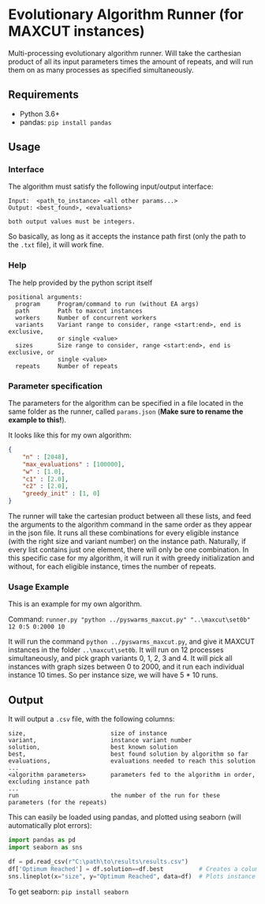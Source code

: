 # Evolutionary Algorithm Runner (for MAXCUT instances)
Multi-processing evolutionary algorithm runner. Will take the carthesian product of all its input parameters times the amount of repeats, and will run them on as many processes as specified simultaneously.

## Requirements
- Python 3.6+
- pandas: `pip install pandas`


## Usage

### Interface
The algorithm must satisfy the following input/output interface:
```
Input:  <path_to_instance> <all other params...>
Output: <best_found>, <evaluations>

both output values must be integers.
```
So basically, as long as it accepts the instance path first (only the path to the `.txt` file), it will work fine.

### Help
The help provided by the python script itself
```
positional arguments:
  program     Program/command to run (without EA args)
  path        Path to maxcut instances
  workers     Number of concurrent workers
  variants    Variant range to consider, range <start:end>, end is exclusive,
              or single <value>
  sizes       Size range to consider, range <start:end>, end is exclusive, or
              single <value>
  repeats     Number of repeats
```

### Parameter specification
The parameters for the algorithm can be specified in a file located in the same folder as the runner, called `params.json` (**Make sure to rename the example to this!**).

It looks like this for my own algorithm:
```json
{
	"n" : [2048],	
	"max_evaluations" : [100000],
	"w" : [1.0],
	"c1" : [2.0],
	"c2" : [2.0],
	"greedy_init" : [1, 0]
}
```

The runner will take the cartesian product between all these lists, and feed the arguments to the algorithm command in the same order as they appear in the json file. It runs all these combinations for every eligible instance (with the right size and variant number) on the instance path. Naturally, if every list contains just one element, there will only be one combination. In this specific case for my algorithm, it will run it with greedy initialization and without, for each eligible instance, times the number of repeats.

### Usage Example
This is an example for my own algorithm.

Command: `runner.py "python ../pyswarms_maxcut.py" "..\maxcut\set0b" 12 0:5 0:2000 10`

It will run the command `python ../pyswarms_maxcut.py`, and give it MAXCUT instances in the folder `..\maxcut\set0b`. It will run on 12 processes simultaneously, and pick graph variants 0, 1, 2, 3 and 4. It will pick all instances with graph sizes between 0 to 2000, and it run each individual instance 10 times. So per instance size, we will have 5 * 10 runs.


## Output

It will output a `.csv` file, with the following columns:
```
size,                        size of instance
variant,                     instance variant number
solution,                    best known solution
best,                        best found solution by algorithm so far
evaluations,                 evaluations needed to reach this solution
...
<algorithm parameters>       parameters fed to the algorithm in order, excluding instance path
...
run                          the number of the run for these parameters (for the repeats)
```

This can easily be loaded using pandas, and plotted using seaborn (will automatically plot errors):
```python
import pandas as pd
import seaborn as sns

df = pd.read_csv(r"C:\path\to\results\results.csv")
df['Optimum Reached'] = df.solution==df.best          # Creates a column indicating whether optimum was reached
sns.lineplot(x="size", y="Optimum Reached", data=df)  # Plots instance size vs convergence rate
```

To get seaborn:  `pip install seaborn`
